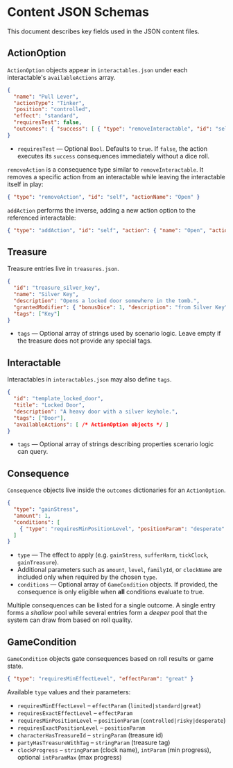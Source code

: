 # Content JSON Schemas

This document describes key fields used in the JSON content files.

## ActionOption

`ActionOption` objects appear in `interactables.json` under each interactable's `availableActions` array.

```json
{
  "name": "Pull Lever",
  "actionType": "Tinker",
  "position": "controlled",
  "effect": "standard",
  "requiresTest": false,
  "outcomes": { "success": [ { "type": "removeInteractable", "id": "self" } ] }
}
```

* `requiresTest` — Optional `Bool`. Defaults to `true`. If `false`, the action executes its `success` consequences immediately without a dice roll.

`removeAction` is a consequence type similar to `removeInteractable`. It removes a specific action from an interactable while leaving the interactable itself in play:

```json
{ "type": "removeAction", "id": "self", "actionName": "Open" }
```
`addAction` performs the inverse, adding a new action option to the referenced interactable:
```json
{ "type": "addAction", "id": "self", "action": { "name": "Open", "actionType": "Skirmish", "position": "risky", "effect": "standard" } }
```

## Treasure

Treasure entries live in `treasures.json`.

```json
{
  "id": "treasure_silver_key",
  "name": "Silver Key",
  "description": "Opens a locked door somewhere in the tomb.",
  "grantedModifier": { "bonusDice": 1, "description": "from Silver Key" },
  "tags": ["Key"]
}
```

* `tags` — Optional array of strings used by scenario logic. Leave empty if the treasure does not provide any special tags.

## Interactable

Interactables in `interactables.json` may also define `tags`.

```json
{
  "id": "template_locked_door",
  "title": "Locked Door",
  "description": "A heavy door with a silver keyhole.",
  "tags": ["Door"],
  "availableActions": [ /* ActionOption objects */ ]
}
```

* `tags` — Optional array of strings describing properties scenario logic can query.

## Consequence

`Consequence` objects live inside the `outcomes` dictionaries for an `ActionOption`.

```json
{
  "type": "gainStress",
  "amount": 1,
  "conditions": [
    { "type": "requiresMinPositionLevel", "positionParam": "desperate" }
  ]
}
```

* `type` — The effect to apply (e.g. `gainStress`, `sufferHarm`, `tickClock`, `gainTreasure`).
* Additional parameters such as `amount`, `level`, `familyId`, or `clockName` are included only when required by the chosen `type`.
* `conditions` — Optional array of `GameCondition` objects. If provided, the consequence is only eligible when **all** conditions evaluate to true.

Multiple consequences can be listed for a single outcome. A single entry forms a *shallow* pool while several entries form a *deeper* pool that the system can draw from based on roll quality.

## GameCondition

`GameCondition` objects gate consequences based on roll results or game state.

```json
{ "type": "requiresMinEffectLevel", "effectParam": "great" }
```

Available `type` values and their parameters:

* `requiresMinEffectLevel` – `effectParam` (`limited|standard|great`)
* `requiresExactEffectLevel` – `effectParam`
* `requiresMinPositionLevel` – `positionParam` (`controlled|risky|desperate`)
* `requiresExactPositionLevel` – `positionParam`
* `characterHasTreasureId` – `stringParam` (treasure id)
* `partyHasTreasureWithTag` – `stringParam` (treasure tag)
* `clockProgress` – `stringParam` (clock name), `intParam` (min progress), optional `intParamMax` (max progress)

